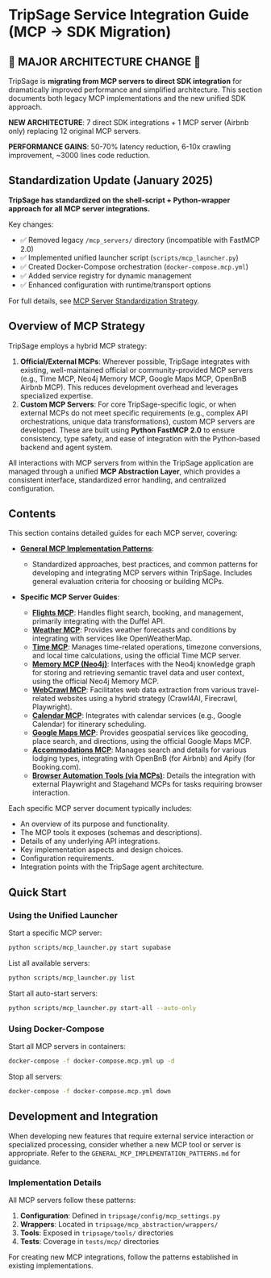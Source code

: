 # TripSage Service Integration Guide (MCP → SDK Migration)

## 🚨 MAJOR ARCHITECTURE CHANGE 🚨

TripSage is **migrating from MCP servers to direct SDK integration** for dramatically improved performance and simplified architecture. This section documents both legacy MCP implementations and the new unified SDK approach.

**NEW ARCHITECTURE**: 7 direct SDK integrations + 1 MCP server (Airbnb only) replacing 12 original MCP servers.

**PERFORMANCE GAINS**: 50-70% latency reduction, 6-10x crawling improvement, ~3000 lines code reduction.

## Standardization Update (January 2025)

**TripSage has standardized on the shell-script + Python-wrapper approach for all MCP server integrations.**

Key changes:

- ✅ Removed legacy `/mcp_servers/` directory (incompatible with FastMCP 2.0)
- ✅ Implemented unified launcher script (`scripts/mcp_launcher.py`)
- ✅ Created Docker-Compose orchestration (`docker-compose.mcp.yml`)
- ✅ Added service registry for dynamic management
- ✅ Enhanced configuration with runtime/transport options

For full details, see [MCP Server Standardization Strategy](../implementation/mcp_server_standardization.md).

## Overview of MCP Strategy

TripSage employs a hybrid MCP strategy:

1. **Official/External MCPs**: Wherever possible, TripSage integrates with existing, well-maintained official or community-provided MCP servers (e.g., Time MCP, Neo4j Memory MCP, Google Maps MCP, OpenBnB Airbnb MCP). This reduces development overhead and leverages specialized expertise.
2. **Custom MCP Servers**: For core TripSage-specific logic, or when external MCPs do not meet specific requirements (e.g., complex API orchestrations, unique data transformations), custom MCP servers are developed. These are built using **Python FastMCP 2.0** to ensure consistency, type safety, and ease of integration with the Python-based backend and agent system.

All interactions with MCP servers from within the TripSage application are managed through a unified **MCP Abstraction Layer**, which provides a consistent interface, standardized error handling, and centralized configuration.

## Contents

This section contains detailed guides for each MCP server, covering:

- **[General MCP Implementation Patterns](./GENERAL_MCP_IMPLEMENTATION_PATTERNS.md)**:
  - Standardized approaches, best practices, and common patterns for developing and integrating MCP servers within TripSage. Includes general evaluation criteria for choosing or building MCPs.

- **Specific MCP Server Guides**:
  - **[Flights MCP](./Flights_MCP.md)**: Handles flight search, booking, and management, primarily integrating with the Duffel API.
  - **[Weather MCP](./Weather_MCP.md)**: Provides weather forecasts and conditions by integrating with services like OpenWeatherMap.
  - **[Time MCP](./Time_MCP.md)**: Manages time-related operations, timezone conversions, and local time calculations, using the official Time MCP server.
  - **[Memory MCP (Neo4j)](./Memory_MCP.md)**: Interfaces with the Neo4j knowledge graph for storing and retrieving semantic travel data and user context, using the official Neo4j Memory MCP.
  - **[WebCrawl MCP](./WebCrawl_MCP.md)**: Facilitates web data extraction from various travel-related websites using a hybrid strategy (Crawl4AI, Firecrawl, Playwright).
  - **[Calendar MCP](./Calendar_MCP.md)**: Integrates with calendar services (e.g., Google Calendar) for itinerary scheduling.
  - **[Google Maps MCP](./GoogleMaps_MCP.md)**: Provides geospatial services like geocoding, place search, and directions, using the official Google Maps MCP.
  - **[Accommodations MCP](./Accommodations_MCP.md)**: Manages search and details for various lodging types, integrating with OpenBnB (for Airbnb) and Apify (for Booking.com).
  - **[Browser Automation Tools (via MCPs)](./BrowserAutomation_MCP.md)**: Details the integration with external Playwright and Stagehand MCPs for tasks requiring browser interaction.

Each specific MCP server document typically includes:

- An overview of its purpose and functionality.
- The MCP tools it exposes (schemas and descriptions).
- Details of any underlying API integrations.
- Key implementation aspects and design choices.
- Configuration requirements.
- Integration points with the TripSage agent architecture.

## Quick Start

### Using the Unified Launcher

Start a specific MCP server:

```bash
python scripts/mcp_launcher.py start supabase
```

List all available servers:

```bash
python scripts/mcp_launcher.py list
```

Start all auto-start servers:

```bash
python scripts/mcp_launcher.py start-all --auto-only
```

### Using Docker-Compose

Start all MCP servers in containers:

```bash
docker-compose -f docker-compose.mcp.yml up -d
```

Stop all servers:

```bash
docker-compose -f docker-compose.mcp.yml down
```

## Development and Integration

When developing new features that require external service interaction or specialized processing, consider whether a new MCP tool or server is appropriate. Refer to the `GENERAL_MCP_IMPLEMENTATION_PATTERNS.md` for guidance.

### Implementation Details

All MCP servers follow these patterns:

1. **Configuration**: Defined in `tripsage/config/mcp_settings.py`
2. **Wrappers**: Located in `tripsage/mcp_abstraction/wrappers/`
3. **Tools**: Exposed in `tripsage/tools/` directories
4. **Tests**: Coverage in `tests/mcp/` directories

For creating new MCP integrations, follow the patterns established in existing implementations.
